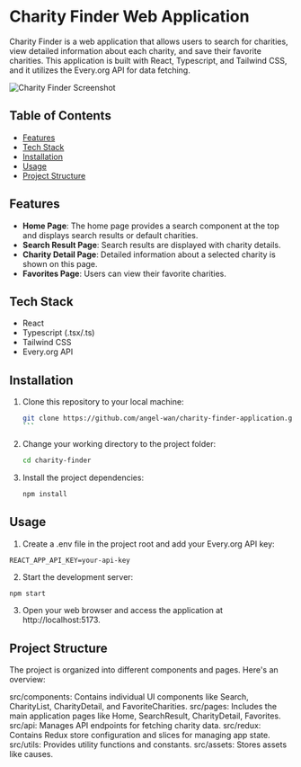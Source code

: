 # Charity Finder Web Application

Charity Finder is a web application that allows users to search for charities, view detailed information about each charity, and save their favorite charities. This application is built with React, Typescript, and Tailwind CSS, and it utilizes the Every.org API for data fetching.

![Charity Finder Screenshot](https://github.com/angel-wan/charity-finder-application/assets/49020215/e3a0c760-226e-4ca4-9bba-b2c92ac8151f)

## Table of Contents

- [Features](#features)
- [Tech Stack](#tech-stack)
- [Installation](#installation)
- [Usage](#usage)
- [Project Structure](#project-structure)

## Features

- **Home Page**: The home page provides a search component at the top and displays search results or default charities.
- **Search Result Page**: Search results are displayed with charity details.
- **Charity Detail Page**: Detailed information about a selected charity is shown on this page.
- **Favorites Page**: Users can view their favorite charities.

## Tech Stack

- React
- Typescript (.tsx/.ts)
- Tailwind CSS
- Every.org API

## Installation

1. Clone this repository to your local machine:

   ````bash
   git clone https://github.com/angel-wan/charity-finder-application.git
   ```

   ````

2. Change your working directory to the project folder:

   ```bash
   cd charity-finder
   ```

3. Install the project dependencies:

   ```bash
   npm install
   ```

## Usage

1. Create a .env file in the project root and add your Every.org API key:

```env
REACT_APP_API_KEY=your-api-key
```

2. Start the development server:

```bash
npm start
```

3. Open your web browser and access the application at http://localhost:5173.

## Project Structure

The project is organized into different components and pages. Here's an overview:

src/components: Contains individual UI components like Search, CharityList, CharityDetail, and FavoriteCharities.
src/pages: Includes the main application pages like Home, SearchResult, CharityDetail, Favorites.
src/api: Manages API endpoints for fetching charity data.
src/redux: Contains Redux store configuration and slices for managing app state.
src/utils: Provides utility functions and constants.
src/assets: Stores assets like causes.
